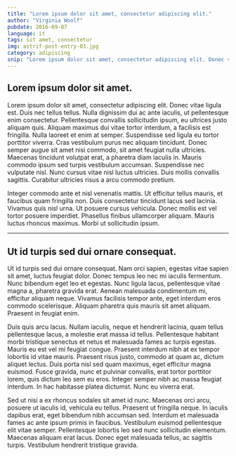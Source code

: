 ```yaml
---
title: "Lorem ipsum dolor sit amet, consectetur adipiscing elit."
author: "Virginia Woolf"
pubdate: 2016-09-07
language: it
tags: sit amet, consectetur
img: astrif-post-entry-03.jpg
category: adipiscing
snip: "Lorem ipsum dolor sit amet, consectetur adipiscing elit. Donec vitae ligula est. Duis nec tellus tellus. Nulla dignissim dui ac ante iaculis, ut pellentesque enim consectetur. Pellentesque convallis sollicitudin ipsum, eu ultrices justo aliquam quis."
---
```



## Lorem ipsum dolor sit amet.

Lorem ipsum dolor sit amet, consectetur adipiscing elit. Donec vitae ligula est. Duis nec tellus tellus. Nulla dignissim dui ac ante iaculis, ut pellentesque enim consectetur. Pellentesque convallis sollicitudin ipsum, eu ultrices justo aliquam quis. Aliquam maximus dui vitae tortor interdum, a facilisis est fringilla. Nulla laoreet et enim at semper. Suspendisse sed ligula eu tortor porttitor viverra. Cras vestibulum purus nec aliquam tincidunt. Donec semper augue sit amet nisi commodo, sit amet feugiat nulla ultricies. Maecenas tincidunt volutpat erat, a pharetra diam iaculis in. Mauris commodo ipsum sed turpis vestibulum accumsan. Suspendisse nec vulputate nisl. Nunc cursus vitae nisl luctus ultricies. Duis mollis convallis sagittis. Curabitur ultricies risus a arcu commodo pretium.

Integer commodo ante et nisl venenatis mattis. Ut efficitur tellus mauris, et faucibus quam fringilla non. Duis consectetur tincidunt lacus sed lacinia. Vivamus quis nisl urna. Ut posuere cursus vehicula. Donec mollis est vel tortor posuere imperdiet. Phasellus finibus ullamcorper aliquam. Mauris luctus rhoncus maximus. Morbi ut sollicitudin ipsum.

---

## Ut id turpis sed dui ornare consequat.

Ut id turpis sed dui ornare consequat. Nam orci sapien, egestas vitae sapien sit amet, luctus feugiat dolor. Donec tempus leo nec mi iaculis fermentum. Nunc bibendum eget leo et egestas. Nunc ligula lacus, pellentesque vitae magna a, pharetra gravida erat. Aenean malesuada condimentum mi, efficitur aliquam neque. Vivamus facilisis tempor ante, eget interdum eros commodo scelerisque. Aliquam pharetra quis mauris sit amet aliquam. Praesent in feugiat enim.

Duis quis arcu lacus. Nullam iaculis, neque et hendrerit lacinia, quam tellus pellentesque lacus, a molestie erat massa id tellus. Pellentesque habitant morbi tristique senectus et netus et malesuada fames ac turpis egestas. Mauris eu est vel mi feugiat congue. Praesent interdum nibh at ex tempor lobortis id vitae mauris. Praesent risus justo, commodo at quam ac, dictum aliquet lectus. Duis porta nisl sed quam maximus, eget efficitur magna euismod. Fusce gravida, nunc et pulvinar convallis, erat tortor porttitor lorem, quis dictum leo sem eu eros. Integer semper nibh ac massa feugiat interdum. In hac habitasse platea dictumst. Nunc eu viverra erat.

Sed ut nisi a ex rhoncus sodales sit amet id nunc. Maecenas orci arcu, posuere ut iaculis id, vehicula eu tellus. Praesent ut fringilla neque. In iaculis dapibus erat, eget bibendum nibh accumsan sed. Interdum et malesuada fames ac ante ipsum primis in faucibus. Vestibulum euismod pellentesque elit vitae semper. Pellentesque lobortis leo sed nunc sollicitudin elementum. Maecenas aliquam erat lacus. Donec eget malesuada tellus, ac sagittis turpis. Vestibulum hendrerit tristique gravida.